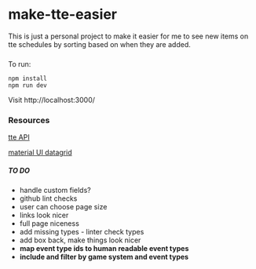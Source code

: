 # make-tte-easier

This is just a personal project to make it easier for me to see new items on tte schedules by sorting based on when they are added.

###

To run:

```
npm install
npm run dev
```

Visit http://localhost:3000/

### Resources

[tte API](https://tabletop.events/developer/Introduction.html)

[material UI datagrid](https://mui.com/x/react-data-grid/)

##### TO DO

- handle custom fields?
- github lint checks
- user can choose page size
- links look nicer
- full page niceness
- add missing types - linter check types
- add box back, make things look nicer
- **map event type ids to human readable event types**
- **include and filter by game system and event types**
